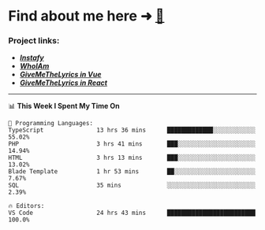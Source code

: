 # Find about me here ➜ [🧑](https://pauabella.dev)

### Project links:
- ***[Instafy](https://instafy.me)***
- ***[WhoIAm](https://pauabella.dev)***
- ***[GiveMeTheLyrics in Vue](https://lyrics.pauabella.dev)***
- ***[GiveMeTheLyrics in React](https://pauabella.dev/GiveMeTheLyrics)***

---
<!--START_SECTION:waka-->
📊 **This Week I Spent My Time On** 

```text
💬 Programming Languages: 
TypeScript               13 hrs 36 mins      █████████████░░░░░░░░░░░░   55.02% 
PHP                      3 hrs 41 mins       ███░░░░░░░░░░░░░░░░░░░░░░   14.94% 
HTML                     3 hrs 13 mins       ███░░░░░░░░░░░░░░░░░░░░░░   13.02% 
Blade Template           1 hr 53 mins        ██░░░░░░░░░░░░░░░░░░░░░░░   7.67% 
SQL                      35 mins             ░░░░░░░░░░░░░░░░░░░░░░░░░   2.39%

🔥 Editors: 
VS Code                  24 hrs 43 mins      █████████████████████████   100.0%

```


<!--END_SECTION:waka-->
